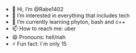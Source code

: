 - 👋 Hi, I’m @Rabe1402
- 👀 I’m interested in everything that includes tech
- 🌱 I’m currently learning phyton, bash and c++
- 📫 How to reach me: uber
- 😄 Pronouns: hell/nah
- ⚡ Fun fact: I´m only 15

<!---
Rabe1402/Rabe1402 is a ✨ special ✨ repository because its `README.md` (this file) appears on your GitHub profile.
You can click the Preview link to take a look at your changes.
--->
